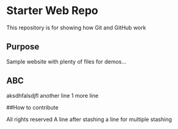 # Starter Web Repo

This repository is for showing how Git and GitHub work

## Purpose

Sample website with plenty of files for demos...

## ABC
aksdhfalsdjfl
another line
1 more line

##How to contribute

All rights reserved
A line after stashing
a line for multiple stashing